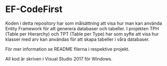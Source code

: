 # EF-CodeFirst
Koden i detta repository har som målsättning att visa hur man kan använda Entity Framework för att generera databaser och tabeller.
I projekten TPH (Table per Hierarchy) och TPT (Table per Type) har som syfte att visa hur klasser med arv kan användas för att skapa
tabeller i våra databaser.

För mer information se README filerna i respektive projekt.

All kod är skriven i Visual Studio 2017 för Windows.
